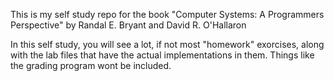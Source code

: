 This is my self study repo for the book 
"Computer Systems: A Programmers Perspective" 
    by Randal E. Bryant and David R. O'Hallaron

In this self study, you will see a lot, if not most "homework" exorcises,
along with the lab files that have the actual implementations in them. 
Things like the grading program wont be included.
